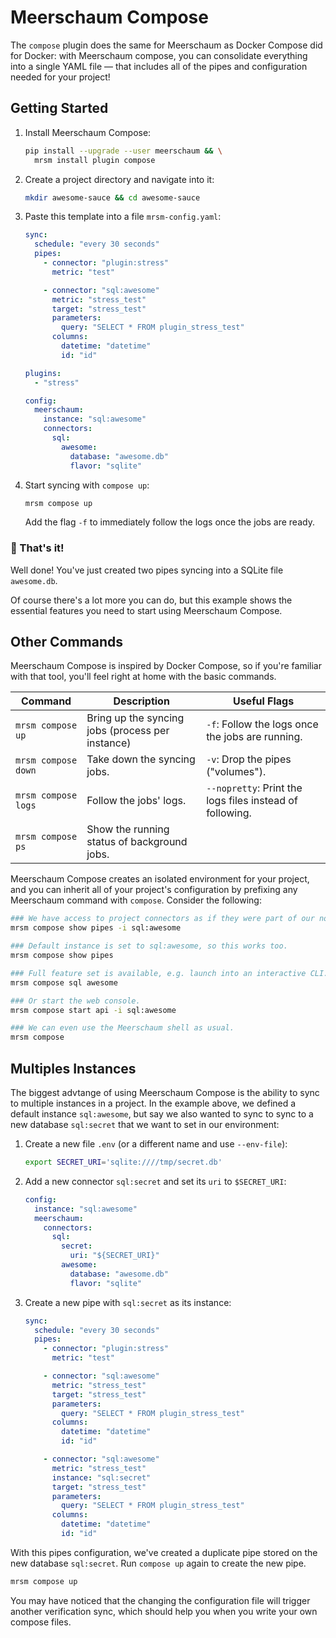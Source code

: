 # Meerschaum Compose

The `compose` plugin does the same for Meerschaum as Docker Compose did for Docker: with Meerschaum compose, you can consolidate everything into a single YAML file ― that includes all of the pipes and configuration needed for your project!

## Getting Started

1. Install Meerschaum Compose:
    ```bash
    pip install --upgrade --user meerschaum && \
      mrsm install plugin compose
    ```
2. Create a project directory and navigate into it:
    ```bash
    mkdir awesome-sauce && cd awesome-sauce
    ```
3. Paste this template into a file `mrsm-config.yaml`:
    ```yaml
    sync:
      schedule: "every 30 seconds"
      pipes:
        - connector: "plugin:stress"
          metric: "test"

        - connector: "sql:awesome"
          metric: "stress_test"
          target: "stress_test"
          parameters:
            query: "SELECT * FROM plugin_stress_test"
          columns:
            datetime: "datetime"
            id: "id"

    plugins:
      - "stress"

    config:
      meerschaum:
        instance: "sql:awesome"
        connectors:
          sql:
            awesome:
              database: "awesome.db"
              flavor: "sqlite"
    ```
4. Start syncing with `compose up`:
    ```bash
    mrsm compose up
    ```
    Add the flag `-f` to immediately follow the logs once the jobs are ready.

### 🥳 That's it!

Well done! You've just created two pipes syncing into a SQLite file `awesome.db`.

Of course there's a lot more you can do, but this example shows the essential features you need to start using Meerschaum Compose.

## Other Commands

Meerschaum Compose is inspired by Docker Compose, so if you're familiar with that tool, you'll feel right at home with the basic commands.

Command | Description | Useful Flags
--|--|--
`mrsm compose up` | Bring up the syncing jobs (process per instance) | `-f`: Follow the logs once the jobs are running.
`mrsm compose down` | Take down the syncing jobs. | `-v`: Drop the pipes ("volumes").
`mrsm compose logs` | Follow the jobs' logs. | `--nopretty`: Print the logs files instead of following.
`mrsm compose ps` | Show the running status of background jobs.

Meerschaum Compose creates an isolated environment for your project, and you can inherit all of your project's configuration by prefixing any Meerschaum command with `compose`. Consider the following:

```bash
### We have access to project connectors as if they were part of our normal config.
mrsm compose show pipes -i sql:awesome

### Default instance is set to sql:awesome, so this works too.
mrsm compose show pipes

### Full feature set is available, e.g. launch into an interactive CLI.
mrsm compose sql awesome

### Or start the web console.
mrsm compose start api -i sql:awesome

### We can even use the Meerschaum shell as usual.
mrsm compose
```

## Multiples Instances

The biggest advtange of using Meerschaum Compose is the ability to sync to multiple instances in a project. In the example above, we defined a default instance `sql:awesome`, but say we also wanted to sync to sync to a new database `sql:secret` that we want to set in our environment:

1. Create a new file `.env` (or a different name and use `--env-file`):
    ```bash
    export SECRET_URI='sqlite:////tmp/secret.db'
    ```
2. Add a new connector `sql:secret` and set its `uri` to `$SECRET_URI`:
    ```yaml
    config:
      instance: "sql:awesome"
      meerschaum:
        connectors:
          sql:
            secret:
              uri: "${SECRET_URI}"
            awesome:
              database: "awesome.db"
              flavor: "sqlite"
    ```
3. Create a new pipe with `sql:secret` as its instance:
    ```yaml
    sync:
      schedule: "every 30 seconds"
      pipes:
        - connector: "plugin:stress"
          metric: "test"

        - connector: "sql:awesome"
          metric: "stress_test"
          target: "stress_test"
          parameters:
            query: "SELECT * FROM plugin_stress_test"
          columns:
            datetime: "datetime"
            id: "id"

        - connector: "sql:awesome"
          metric: "stress_test"
          instance: "sql:secret"
          target: "stress_test"
          parameters:
            query: "SELECT * FROM plugin_stress_test"
          columns:
            datetime: "datetime"
            id: "id"
    ```

With this pipes configuration, we've created a duplicate pipe stored on the new database `sql:secret`. Run `compose up` again to create the new pipe.

```bash
mrsm compose up
```

You may have noticed that the changing the configuration file will trigger another verification sync, which should help you when you write your own compose files.